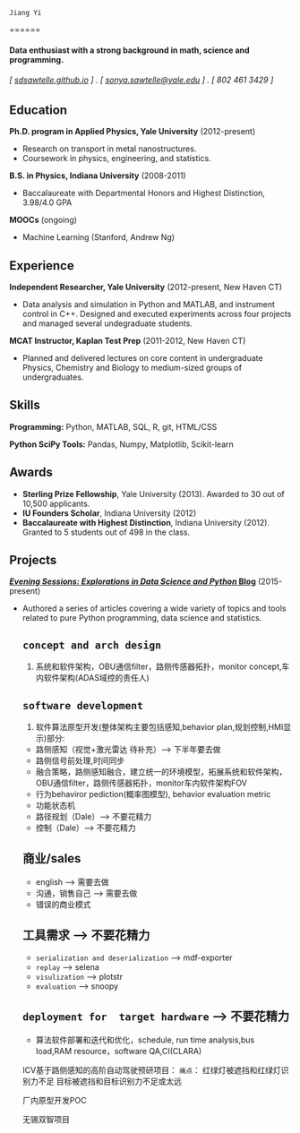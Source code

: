 	Jiang Yi
======

#### Data enthusiast with a strong background in math, science and programming. 
###### [ [sdsawtelle.github.io](http://sdsawtelle.github.io) ] . [ sonya.sawtelle@yale.edu ] . [ 802 461 3429 ]


Education
---------
**Ph.D. program in Applied Physics, Yale University** (2012-present)

- Research on transport in metal nanostructures. 
- Coursework in physics, engineering, and statistics.

**B.S. in Physics, Indiana University** (2008-2011)

- Baccalaureate with Departmental Honors and Highest Distinction, 3.98/4.0 GPA

**MOOCs** (ongoing)

- Machine Learning (Stanford, Andrew Ng)

Experience
---------
**Independent Researcher, Yale University** (2012-present, New Haven CT)

- Data analysis and simulation in Python and MATLAB, and instrument control in C++. Designed and executed experiments across four projects and managed several undegraduate students.

**MCAT Instructor, Kaplan Test Prep** (2011-2012, New Haven CT)

- Planned and delivered lectures on core content in undergraduate Physics, Chemistry and Biology to medium-sized groups of undergraduates.

Skills
------
**Programming:** Python, MATLAB, SQL, R, git, HTML/CSS

**Python SciPy Tools:** Pandas, Numpy, Matplotlib, Scikit-learn

Awards
------
- **Sterling Prize Fellowship**, Yale University (2013). Awarded to 30 out of 10,500 applicants.
- **IU Founders Scholar**, Indiana University (2012)
- **Baccalaureate with Highest Distinction**, Indiana University (2012). Granted to 5 students out of 498 in the class.

Projects
--------
**[*Evening Sessions: Explorations in Data Science and Python* Blog](http://sdsawtelle.github.io/blog/output/index.html)** (2015-present)

- Authored a series of articles covering a wide variety of topics and tools related to pure Python programming, data science and statistics.  
    
    
   ## `concept and arch design`
	1. 系统和软件架构，OBU通信filter，路侧传感器拓扑，monitor concept,车内软件架构(ADAS域控的责任人)
   
   ## `software development`
   1. 软件算法原型开发(整体架构主要包括感知,behavior plan,规划控制,HMI显示)部分:
    - 路侧感知（视觉+激光雷达 待补充）--> 下半年要去做
    - 路侧信号前处理,时间同步
    - 融合策略，路侧感知融合，建立统一的环境模型，拓展系统和软件架构，OBU通信filter，路侧传感器拓扑，monitor车内软件架构FOV
    - 行为behaviror pediction(概率图模型), behavior evaluation metric
    - 功能状态机
    - 路径规划（Dale）--> 不要花精力
    - 控制（Dale）--> 不要花精力
   
   ## 商业/sales
   * english --> 需要去做
   * 沟通，销售自己 --> 需要去做
   * 错误的商业模式
   
   ## 工具需求 --> 不要花精力
   * `serialization and deserialization` --> mdf-exporter
   * `replay` --> selena
   * `visulization` --> plotstr
   * `evaluation` --> snoopy
   
   ## `deployment for  target hardware` --> 不要花精力
    * 算法软件部署和迭代和优化，schedule, run time analysis,bus load,RAM resource，software QA,CI(CLARA)
  
  ICV基于路侧感知的高阶自动驾驶预研项目：
  `痛点`：
  红绿灯被遮挡和红绿灯识别力不足
  目标被遮挡和目标识别力不足或太远

  厂内原型开发POC

  无锡双智项目






